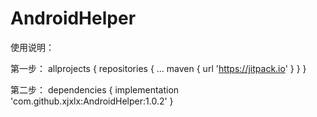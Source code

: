 # AndroidHelper


使用说明：

第一步：
allprojects {
		repositories {
			...
			maven { url 'https://jitpack.io' }
		}
	}

第二步：
dependencies {
	         implementation 'com.github.xjxlx:AndroidHelper:1.0.2'
	}
